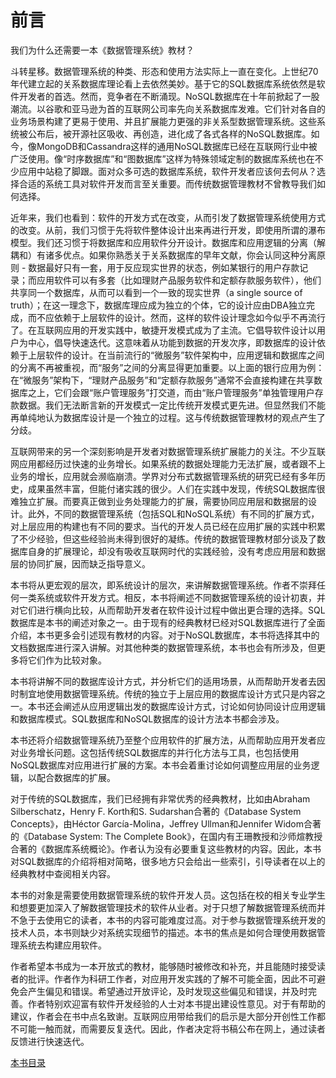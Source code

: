 # 前言

我们为什么还需要一本《数据管理系统》教材？

斗转星移。数据管理系统的种类、形态和使用方法实际上一直在变化。上世纪70年代建立起的关系数据库理论看上去依然美妙。基于它的SQL数据库系统依然是软件开发者的首选。然而，竞争者在不断涌现。NoSQL数据库在十年前掀起了一股潮流。以谷歌和亚马逊为首的互联网公司率先向关系数据库发难。它们针对各自的业务场景构建了更易于使用、并且扩展能力更强的非关系型数据管理系统。这些系统被公布后，被开源社区吸收、再创造，进化成了各式各样的NoSQL数据库。如今，像MongoDB和Cassandra这样的通用NoSQL数据库已经在互联网行业中被广泛使用。像“时序数据库”和“图数据库”这样为特殊领域定制的数据库系统也在不少应用中站稳了脚跟。面对众多可选的数据库系统，软件开发者应该何去何从？选择合适的系统工具对软件开发而言至关重要。而传统数据管理教材不曾教导我们如何选择。

近年来，我们也看到：软件的开发方式在改变，从而引发了数据管理系统使用方式的改变。从前，我们习惯于先将软件整体设计出来再进行开发，即使用所谓的瀑布模型。我们还习惯于将数据库和应用软件分开设计。数据库和应用逻辑的分离（解耦和）有诸多优点。如果你熟悉关于关系数据库的早年文献，你会认同这种分离原则 - 数据最好只有一套，用于反应现实世界的状态，例如某银行的用户存款记录；而应用软件可以有多套（比如理财产品服务软件和定额存款服务软件），他们共享同一个数据库，从而可以看到一个一致的现实世界（a single source of truth）；在这一理念下，数据库理应成为独立的个体，它的设计应由DBA独立完成，而不应依赖于上层软件的设计。然而，这样的软件设计理念如今似乎不再流行了。在互联网应用的开发实践中，敏捷开发模式成为了主流。它倡导软件设计以用户为中心，倡导快速迭代。这意味着从功能到数据的开发次序，即数据库的设计依赖于上层软件的设计。在当前流行的“微服务”软件架构中，应用逻辑和数据库之间的分离不再被重视，而“服务”之间的分离显得更加重要。以上面的银行应用为例：在“微服务”架构下，“理财产品服务”和“定额存款服务”通常不会直接构建在共享数据库之上，它们会跟“账户管理服务”打交道，而由“账户管理服务”单独管理用户存款数据。我们无法断言新的开发模式一定比传统开发模式更先进。但显然我们不能再单纯地认为数据库设计是一个独立的过程。这与传统数据管理教材的观点产生了分歧。

互联网带来的另一个深刻影响是开发者对数据管理系统扩展能力的关注。不少互联网应用都经历过快速的业务增长。如果系统的数据处理能力无法扩展，或者跟不上业务的增长，应用就会濒临崩溃。学界对分布式数据管理系统的研究已经有多年历史，成果虽然丰富，但能付诸实践的很少。人们在实践中发现，传统SQL数据库很难独立扩展。而要真正做到业务处理能力的扩展，需要协同应用层和数据层的设计。此外，不同的数据管理系统（包括SQL和NoSQL系统）有不同的扩展方式，对上层应用的构建也有不同的要求。当代的开发人员已经在应用扩展的实践中积累了不少经验，但这些经验尚未得到很好的凝练。传统的数据管理教材部分谈及了数据库自身的扩展理论，却没有吸收互联网时代的实践经验，没有考虑应用层和数据层的协同扩展，因而缺乏指导意义。

本书将从更宏观的层次，即系统设计的层次，来讲解数据管理系统。作者不崇拜任何一类系统或软件开发方式。相反，本书将阐述不同数据管理系统的设计初衷，并对它们进行横向比较，从而帮助开发者在软件设计过程中做出更合理的选择。SQL数据库是本书的阐述对象之一。由于现有的经典教材已经对SQL数据库进行了全面介绍，本书更多会引述现有教材的内容。对于NoSQL数据库，本书将选择其中的文档数据库进行深入讲解。对其他种类的数据管理系统，本书也会有所涉及，但更多将它们作为比较对象。

本书将讲解不同的数据库设计方式，并分析它们的适用场景，从而帮助开发者去因时制宜地使用数据管理系统。传统的独立于上层应用的数据库设计方式只是内容之一。本书还会阐述从应用逻辑出发的数据库设计方式，讨论如何协同设计应用逻辑和数据库模式。SQL数据库和NoSQL数据库的设计方法本书都会涉及。

本书还将介绍数据管理系统乃至整个应用软件的扩展方法，从而帮助应用开发者应对业务增长问题。这包括传统SQL数据库的并行化方法与工具，也包括使用NoSQL数据库对应用进行扩展的方案。本书会着重讨论如何调整应用层的业务逻辑，以配合数据库的扩展。

对于传统的SQL数据库，我们已经拥有非常优秀的经典教材，比如由Abraham Silberschatz，Henry F. Korth和S. Sudarshan合著的《Database System Concepts》，由Héctor García-Molina，Jeffrey Ullman和Jennifer Widom合著的《Database System: The Complete Book》，在国内有王珊教授和沙师煊教授合著的《数据库系统概论》。作者认为没有必要重复这些教材的内容。因此，本书对SQL数据库的介绍将相对简略，很多地方只会给出一些索引，引导读者在以上的经典教材中查阅相关内容。

本书的对象是需要使用数据管理系统的软件开发人员。这包括在校的相关专业学生和想要更加深入了解数据管理技术的软件从业者。对于只想了解数据管理系统而并不急于去使用它的读者，本书的内容可能难度过高。对于参与数据管理系统开发的技术人员，本书则缺少对系统实现细节的描述。本书的焦点是如何合理使用数据管理系统去构建应用软件。

作者希望本书成为一本开放式的教材，能够随时被修改和补充，并且能随时接受读者的批评。作者作为科研工作者，对应用开发实践的了解不可能全面，因此不可避免会产生偏见和错误。希望通过开放评论，及时发现这些偏见和错误，并及时完善。作者特别欢迎富有软件开发经验的人士对本书提出建设性意见。对于有帮助的建议，作者会在书中点名致谢。互联网应用带给我们的启示是大部分开创性工作都不可能一触而就，而需要反复迭代。因此，作者决定将书稿公布在网上，通过读者反馈进行快速迭代。

[本书目录](contents.md)
